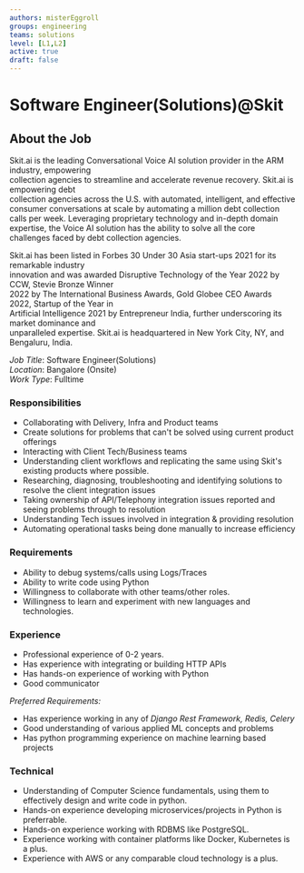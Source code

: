 ```yaml
---
authors: misterEggroll
groups: engineering
teams: solutions
level: [L1,L2]
active: true
draft: false
---
```


# Software Engineer(Solutions)@Skit

## About the Job

Skit.ai is the leading Conversational Voice AI solution provider in the ARM industry, empowering  
collection agencies to streamline and accelerate revenue recovery. Skit.ai is empowering debt  
collection agencies across the U.S. with automated, intelligent, and effective consumer 
conversations at scale by automating a million debt collection calls per week. Leveraging proprietary 
technology and in-depth domain expertise, the Voice AI solution has the ability to solve all the core 
challenges faced by debt collection agencies.  

Skit.ai has been listed in Forbes 30 Under 30 Asia start-ups 2021 for its remarkable industry  
innovation and was awarded Disruptive Technology of the Year 2022 by CCW, Stevie Bronze Winner  
2022 by The International Business Awards, Gold Globee CEO Awards 2022, Startup of the Year in  
Artificial Intelligence 2021 by Entrepreneur India, further underscoring its market dominance and  
unparalleled expertise. Skit.ai is headquartered in New York City, NY, and Bengaluru, India.

*Job Title*: Software Engineer(Solutions)<br/>
*Location*: Bangalore (Onsite)<br/>
*Work Type*: Fulltime<br/>

### Responsibilities

- Collaborating with Delivery, Infra and Product teams
- Create solutions for problems that can't be solved using current product offerings
- Interacting with Client Tech/Business teams
- Understanding client workflows and replicating the same using Skit's existing products where possible.
- Researching, diagnosing, troubleshooting and identifying solutions to resolve the client integration issues
- Taking ownership of API/Telephony integration issues reported and seeing problems through to resolution
- Understanding Tech issues involved in integration & providing resolution
- Automating operational tasks being done manually to increase efficiency

### Requirements

- Ability to debug systems/calls using Logs/Traces
- Ability to write code using Python
- Willingness to collaborate with other teams/other roles.
- Willingness to learn and experiment with new languages and technologies.

### Experience

- Professional experience of 0-2 years.
- Has experience with integrating or building HTTP APIs
- Has hands-on experience of working with Python
- Good communicator

*Preferred Requirements:*

- Has experience working in any of *Django Rest Framework, Redis, Celery*
- Good understanding of various applied ML concepts and problems
- Has python programming experience on machine learning based projects

### Technical

- Understanding of Computer Science fundamentals, using them to effectively design and write code in python.
- Hands-on experience developing microservices/projects in Python is preferrable.
- Hands-on experience working with RDBMS like PostgreSQL.
- Experience working with container platforms like Docker, Kubernetes is a plus.
- Experience with AWS or any comparable cloud technology is a plus.
